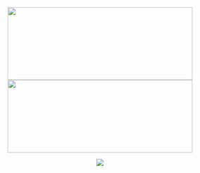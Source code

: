 <!--
### Hi there 👋
-->

<p align=center >
    <img width=420 height=165 src="https://github-readme-stats-fork-akd2.vercel.app/api?username=murkney&count_private=true&bg_color=0000&text_color=509e2f&title_color=&icon_color=ffa600&show_icons=true&border_color=afafaf81&border_radius=12" "alt="https://github.com/murkney" />
    <img width=420 height=165 src="https://github-readme-stats.vercel.app/api/top-langs/?username=murkney&count_private=true&layout=compact&bg_color=0000&text_color=509e2f&border_color=afafaf81&border_radius=12" />
</p>

<p align=center >
    <img src="https://komarev.com/ghpvc/?username=murkney&color=0cf574" "alt="https://github.com/murkney" />
</p>

<!--
**murkney/murkney** is a ✨ _special_ ✨ repository because its `README.md` (this file) appears on your GitHub profile.

Here are some ideas to get you started:

- 🔭 I’m currently working on ...
- 🌱 I’m currently learning ...
- 👯 I’m looking to collaborate on ...
- 🤔 I’m looking for help with ...
- 💬 Ask me about ...
- 📫 How to reach me: ...
- 😄 Pronouns: ...
- ⚡ Fun fact: ...
-->

